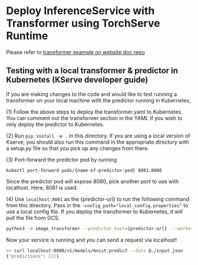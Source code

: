 # Deploy InferenceService with Transformer using TorchServe Runtime

Please refer to [transformer example on website doc repo](https://github.com/kserve/website/tree/main/docs/modelserving/v1beta1/transformer/torchserve_image_transformer#deploy-the-inferenceservice-with-rest-predictor)

## Testing with a local transformer & predictor in Kubernetes (KServe developer guide)

If you are making changes to the code and would like to test running a transformer on your local machine with the predictor running in Kubernetes,

(1) Follow the above steps to deploy the transformer.yaml to Kubernetes. You can comment out the transformer section in the YAML if you wish to only deploy the predictor to Kubernetes.

(2) Run `pip install -e .` in this directory. If you are using a local version of Kserve, you should also run this command in the appropriate directory with a setup.py file so that you pick up any changes from there. 

(3) Port-forward the predictor pod by running 
```
kubectl port-forward pods/{name-of-predictor-pod} 8081:8080 
```
Since the predictor pod will expose 8080, pick another port to use with localhost. Here, 8081 is used.

(4) Use `localhost:8081` as the {predictor-url} to run the following command from this directory. Pass in the `-config_path="local_config.properties"` to use a local config file. If you deploy the transformer to Kubernetes, it will pull the file from GCS.

```bash
python3 -m image_transformer --predictor_host={predictor-url}  --workers=1 --config_path="local_config.properties"
```

Now your service is running and you can send a request via localhost! 

```bash
>> curl localhost:8080/v1/models/mnist:predict --data @./input.json
{"predictions": [2]}
```
